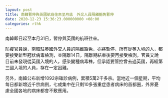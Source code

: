 ```yaml
---
layout: post
title: 南韓暫停與英國航班往來至月底　外交人員隔離豁免暫停
date: 2020-12-23 15:36:23.000000000 +08:00
categories: rthk
---
```


南韓即日起至本月31日，暫停與英國的航班往來。

防疫官員說，南韓駐英國外交人員的隔離豁免，亦將暫停，所有從英入境的人，都要接受新型冠狀病毒檢測，並隔離14日，隔離期結束後要再接受檢測。官員又說目前未發現從英國入境的人，感染變種病毒株，但承認要管控曾去過英國，再經第三國入境的人員，存在一定困難。

另外，南韓公布新增1092宗確診病例，累積5萬2千多宗。當地近一個星期，平均每日都新增近千宗病例，七成集中在只剩10多張重症患者病床的首都圈，外界憂慮全國各地的病床都會不敷應用。
